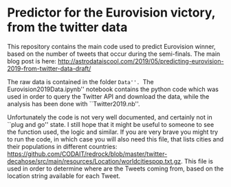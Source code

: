 # Predictor for the Eurovision victory, from the twitter data

This repository contains the main code used to predict Eurovision winner, based on the number of tweets that occur during the semi-finals. The main blog post is here: http://astrodataiscool.com/2019/05/predicting-eurovision-2019-from-twitter-data-draft/

The raw data is contained in the folder ``Data''. ``The Eurovision2019Data.ipynb'' notebook contains the python code which was used in order to query the Twitter API and download the data, while the analysis has been done with ``Twitter2019.nb''. 


Unfortunately the code is not very well documented, and certainly not in ``plug and go'' state. I still hope that it might be useful to someone to see the function used, the logic and similar. If you are very brave you might try to run the code, in which case you will also need this file, that lists cities and their populations in different countries: https://github.com/CODAIT/redrock/blob/master/twitter-decahose/src/main/resources/Location/worldcitiespop.txt.gz. This file is used in order to determine where are the Tweets coming from, based on the location string available for each Tweet. 
